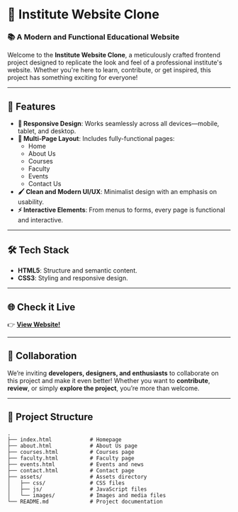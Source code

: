 # 🏫 **Institute Website Clone**

### 📚 **A Modern and Functional Educational Website**

Welcome to the **Institute Website Clone**, a meticulously crafted frontend project designed to replicate the look and feel of a professional institute's website. Whether you're here to learn, contribute, or get inspired, this project has something exciting for everyone!

---

## 🌟 **Features**

- **🎨 Responsive Design**: Works seamlessly across all devices—mobile, tablet, and desktop.
- **📄 Multi-Page Layout**: Includes fully-functional pages:
  - Home
  - About Us
  - Courses
  - Faculty
  - Events
  - Contact Us
- **🖌️ Clean and Modern UI/UX**: Minimalist design with an emphasis on usability.
- **⚡ Interactive Elements**: From menus to forms, every page is functional and interactive.

---

## 🛠️ **Tech Stack**

- **HTML5**: Structure and semantic content.
- **CSS3**: Styling and responsive design.

---

## 🌐 Check it Live 

👉 [**View Website!**](https://saurabh123rawat456.github.io/Institute-Website-Clone/)

---

## 🤝 **Collaboration**

We’re inviting **developers, designers, and enthusiasts** to collaborate on this project and make it even better! Whether you want to **contribute**, **review**, or simply **explore the project**, you’re more than welcome.

---

## 📂 **Project Structure**

```plaintext
.
├── index.html            # Homepage
├── about.html            # About Us page
├── courses.html          # Courses page
├── faculty.html          # Faculty page
├── events.html           # Events and news
├── contact.html          # Contact page
├── assets/               # Assets directory
│   ├── css/              # CSS files
│   ├── js/               # JavaScript files
│   └── images/           # Images and media files
└── README.md             # Project documentation


